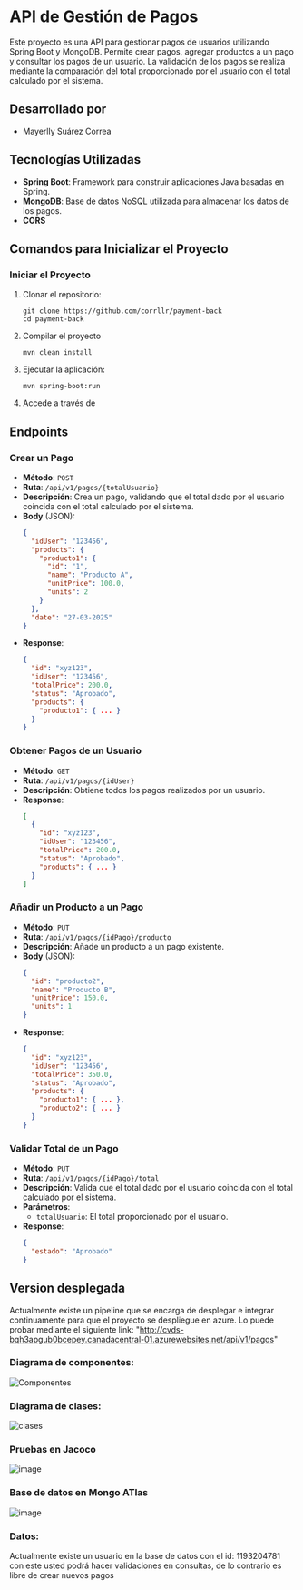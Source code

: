 
# API de Gestión de Pagos

Este proyecto es una API para gestionar pagos de usuarios utilizando Spring Boot y MongoDB. Permite crear pagos, agregar productos a un pago y consultar los pagos de un usuario. La validación de los pagos se realiza mediante la comparación del total proporcionado por el usuario con el total calculado por el sistema.

## Desarrollado por

- Mayerlly Suárez Correa

## Tecnologías Utilizadas

- **Spring Boot**: Framework para construir aplicaciones Java basadas en Spring.
- **MongoDB**: Base de datos NoSQL utilizada para almacenar los datos de los pagos.
- **CORS**
## Comandos para Inicializar el Proyecto

### Iniciar el Proyecto
1. Clonar el repositorio:
   ```
   git clone https://github.com/corrllr/payment-back
   cd payment-back
   ```

2. Compilar el proyecto
   ```
   mvn clean install
   ```

3. Ejecutar la aplicación:
   ```
   mvn spring-boot:run
   ```

4. Accede a través de 



## Endpoints
### Crear un Pago

- **Método**: `POST`
- **Ruta**: `/api/v1/pagos/{totalUsuario}`
- **Descripción**: Crea un pago, validando que el total dado por el usuario coincida con el total calculado por el sistema.
- **Body** (JSON):
  ```json
  {
    "idUser": "123456",
    "products": {
      "producto1": {
        "id": "1",
        "name": "Producto A",
        "unitPrice": 100.0,
        "units": 2
      }
    },
    "date": "27-03-2025"
  }
  ```
- **Response**:
  ```json
  {
    "id": "xyz123",
    "idUser": "123456",
    "totalPrice": 200.0,
    "status": "Aprobado",
    "products": {
      "producto1": { ... }
    }
  }
  ```

### Obtener Pagos de un Usuario

- **Método**: `GET`
- **Ruta**: `/api/v1/pagos/{idUser}`
- **Descripción**: Obtiene todos los pagos realizados por un usuario.
- **Response**:
  ```json
  [
    {
      "id": "xyz123",
      "idUser": "123456",
      "totalPrice": 200.0,
      "status": "Aprobado",
      "products": { ... }
    }
  ]
  ```

### Añadir un Producto a un Pago

- **Método**: `PUT`
- **Ruta**: `/api/v1/pagos/{idPago}/producto`
- **Descripción**: Añade un producto a un pago existente.
- **Body** (JSON):
  ```json
  {
    "id": "producto2",
    "name": "Producto B",
    "unitPrice": 150.0,
    "units": 1
  }
  ```
- **Response**:
  ```json
  {
    "id": "xyz123",
    "idUser": "123456",
    "totalPrice": 350.0,
    "status": "Aprobado",
    "products": {
      "producto1": { ... },
      "producto2": { ... }
    }
  }
  ```

### Validar Total de un Pago

- **Método**: `PUT`
- **Ruta**: `/api/v1/pagos/{idPago}/total`
- **Descripción**: Valida que el total dado por el usuario coincida con el total calculado por el sistema.
- **Parámetros**:
  - `totalUsuario`: El total proporcionado por el usuario.
- **Response**:
  ```json
  {
    "estado": "Aprobado"
  }
  ```

## Version desplegada

Actualmente existe un pipeline que se encarga de desplegar e integrar continuamente para que el proyecto se despliegue en azure. Lo puede probar mediante el siguiente link:
  "http://cvds-bqh3apgub0bcepey.canadacentral-01.azurewebsites.net/api/v1/pagos"

### Diagrama de componentes:
![Componentes](https://github.com/user-attachments/assets/03bed2a2-2496-4575-9c70-c3ea28aeb6e1)

### Diagrama de clases:
![clases](https://github.com/user-attachments/assets/9f283927-d082-4805-9381-cc14ab4f5535)


### Pruebas en Jacoco

![image](https://github.com/user-attachments/assets/e7d59637-5e96-4fe6-a454-cf1d564e43e5)

### Base de datos en Mongo ATlas
![image](https://github.com/user-attachments/assets/c946bd4c-0d6d-4ccc-ae8f-3b199b58f557)

### Datos:

Actualmente existe un usuario en la base de datos con el id: 1193204781 con este usted podrá hacer validaciones en consultas, de lo contrario es libre de crear nuevos pagos


